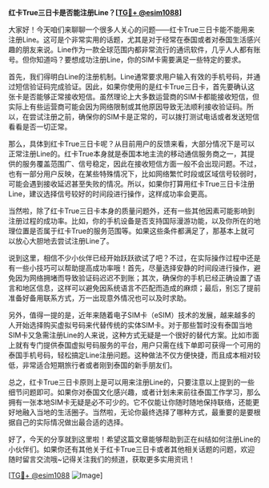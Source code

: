 **红卡True三日卡是否能注册Line？[[TG💪+ @esim1088](https://t.me/s/esim1088)]**

大家好！今天咱们来聊聊一个很多人关心的问题——红卡True三日卡能不能用来注册Line。这可是个非常实用的话题，尤其是对于经常在泰国或者对泰国生活感兴趣的朋友来说。Line作为一款全球范围内都非常流行的通讯软件，几乎人人都有账号。但你知道吗？要想成功注册Line，你的SIM卡需要满足一些特定的要求。

首先，我们得明白Line的注册机制。Line通常要求用户输入有效的手机号码，并通过短信验证码完成验证。因此，如果你使用的是红卡True三日卡，首先要确认这张卡是否能够正常接收短信。虽然理论上大多数运营商的SIM卡都能接收短信，但实际上有些运营商可能会因为网络限制或其他原因导致无法顺利接收验证码。所以，在尝试注册之前，确保你的SIM卡是正常的，可以拨打测试电话或者发送短信看看是否一切正常。

那么，具体到红卡True三日卡呢？从目前用户的反馈来看，大部分情况下是可以正常注册Line的。红卡True本身就是泰国本地主流的移动通信服务商之一，其提供的服务覆盖范围广、信号稳定，因此在接收短信方面一般不会出现问题。不过，也有一部分用户反映，在某些特殊情况下，比如网络繁忙时段或区域信号较弱时，可能会遇到接收延迟甚至失败的情况。所以，如果你打算用红卡True三日卡注册Line，建议选择信号较好的时间段进行操作，这样成功率会更高。

当然啦，除了红卡True三日卡本身的质量问题外，还有一些其他因素可能影响到注册过程的成功率。比如，你的手机设备是否支持国际漫游功能，以及你所在的地理位置是否属于红卡True的服务范围等。如果这些条件都满足了，那基本上就可以放心大胆地去尝试注册Line了。

说到这里，相信不少小伙伴已经开始跃跃欲试了吧？不过，在实际操作过程中还是有一些小技巧可以帮助提高成功率哦！首先，尽量选择安静的时间段进行操作，避免因为网络拥堵而导致验证码迟迟不到账；其次，确保你的手机已经正确设置了语言和地区信息，这样可以避免因系统语言不匹配而造成的麻烦；最后，别忘了提前准备好备用联系方式，万一出现意外情况也可以及时求助。

另外，值得一提的是，近年来随着电子SIM卡（eSIM）技术的发展，越来越多的人开始选择购买虚拟号码来代替传统的实体SIM卡。对于那些暂时没有泰国当地SIM卡又急需注册Line的人来说，这种方式无疑是一个很好的替代方案。比如市面上就有专门提供泰国虚拟号码服务的平台，用户只需在线下单即可获得一个可用的泰国手机号码，轻松搞定Line注册问题。这种做法不仅方便快捷，而且成本相对较低，非常适合短期旅行者或者刚到泰国的新手朋友们。

总之，红卡True三日卡原则上是可以用来注册Line的，只要注意以上提到的一些细节问题即可。如果你对泰国文化感兴趣，或者计划未来前往泰国工作学习，那么拥有一张本地SIM卡无疑是必不可少的。它不仅能让你随时随地保持联络，还能更好地融入当地的生活圈子。当然啦，无论你最终选择了哪种方式，最重要的是要根据自己的实际情况做出最合适的选择。

好了，今天的分享就到这里啦！希望这篇文章能够帮助到正在纠结如何注册Line的小伙伴们。如果你还有其他关于红卡True三日卡或者其他相关话题的问题，欢迎随时留言交流哦~记得关注我们的频道，获取更多实用资讯！

[[TG💪+ @esim1088](https://t.me/s/esim1088) ![Image](https://i.postimg.cc/4NQfJmqS/Snipaste-2025-05-13-00-14-12.png)]